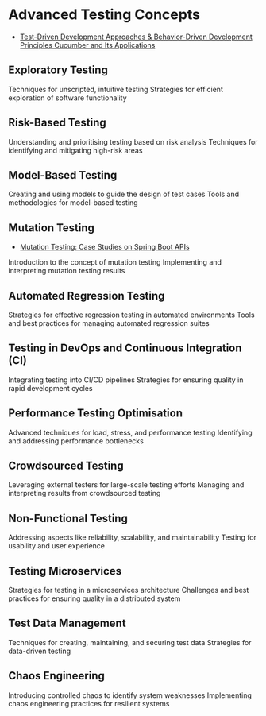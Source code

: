 # Advanced Testing Concepts

- [Test-Driven Development Approaches & Behavior-Driven Development Principles Cucumber and Its Applications](https://youtu.be/_reKcWXXbfE?feature=shared)

## Exploratory Testing

Techniques for unscripted, intuitive testing
Strategies for efficient exploration of software functionality

## Risk-Based Testing

Understanding and prioritising testing based on risk analysis
Techniques for identifying and mitigating high-risk areas

## Model-Based Testing

Creating and using models to guide the design of test cases
Tools and methodologies for model-based testing

## Mutation Testing

- [Mutation Testing: Case Studies on Spring Boot APIs](https://youtu.be/88fDcPurp-Y?si=CIw-Xc4BFuCGG53o)

Introduction to the concept of mutation testing
Implementing and interpreting mutation testing results

## Automated Regression Testing

Strategies for effective regression testing in automated environments
Tools and best practices for managing automated regression suites

## Testing in DevOps and Continuous Integration (CI)

Integrating testing into CI/CD pipelines
Strategies for ensuring quality in rapid development cycles

## Performance Testing Optimisation

Advanced techniques for load, stress, and performance testing
Identifying and addressing performance bottlenecks

## Crowdsourced Testing

Leveraging external testers for large-scale testing efforts
Managing and interpreting results from crowdsourced testing

## Non-Functional Testing

Addressing aspects like reliability, scalability, and maintainability
Testing for usability and user experience

## Testing Microservices

Strategies for testing in a microservices architecture
Challenges and best practices for ensuring quality in a distributed system

## Test Data Management

Techniques for creating, maintaining, and securing test data
Strategies for data-driven testing

## Chaos Engineering

Introducing controlled chaos to identify system weaknesses
Implementing chaos engineering practices for resilient systems
